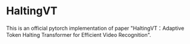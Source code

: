 # HaltingVT
This is an official pytorch implementation of paper "HaltingVT：Adaptive Token Halting Transformer for Efficient Video Recognition". 
